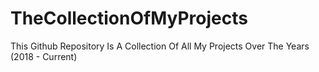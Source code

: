 # TheCollectionOfMyProjects
This Github Repository Is A Collection Of All My Projects Over The Years (2018 - Current) 
